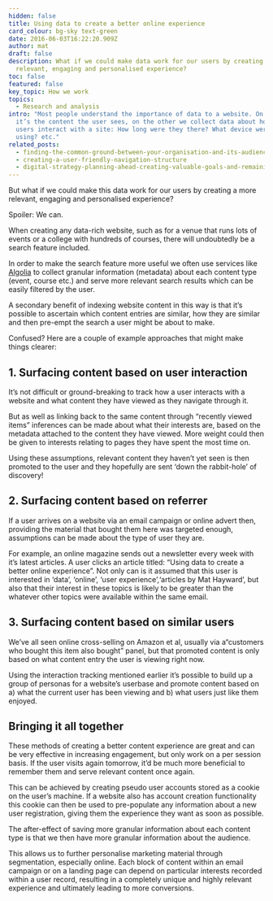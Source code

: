 ```yaml
---
hidden: false
title: Using data to create a better online experience
card_colour: bg-sky text-green
date: 2016-06-03T16:22:20.909Z
author: mat
draft: false
description: What if we could make data work for our users by creating a more
  relevant, engaging and personalised experience?
toc: false
featured: false
key_topic: How we work
topics:
  - Research and analysis
intro: "Most people understand the importance of data to a website. On one hand
  it’s the content the user sees, on the other we collect data about how those
  users interact with a site: How long were they there? What device were they
  using? etc."
related_posts:
  - finding-the-common-ground-between-your-organisation-and-its-audience
  - creating-a-user-friendly-navigation-structure
  - digital-strategy-planning-ahead-creating-valuable-goals-and-remaining-flexible
---
```

But what if we could make this data work for our users by creating a more relevant, engaging and personalised experience?

Spoiler: We can.

When creating any data-rich website, such as for a venue that runs lots of events or a college with hundreds of courses, there will undoubtedly be a search feature included.

In order to make the search feature more useful we often use services like [Algolia](https://algolia.com/) to collect granular information (metadata) about each content type (event, course etc.) and serve more relevant search results which can be easily filtered by the user.

A secondary benefit of indexing website content in this way is that it’s possible to ascertain which content entries are similar, how they are similar and then pre-empt the search a user might be about to make.

Confused? Here are a couple of example approaches that might make things clearer:

## 1. Surfacing content based on user interaction

It’s not difficult or ground-breaking to track how a user interacts with a website and what content they have viewed as they navigate through it.

But as well as linking back to the same content through ​“recently viewed items” inferences can be made about what their interests are, based on the metadata attached to the content they have viewed. More weight could then be given to interests relating to pages they have spent the most time on.

Using these assumptions, relevant content they haven’t yet seen is then promoted to the user and they hopefully are sent ​‘down the rabbit-hole’ of discovery!

## 2. Surfacing content based on referrer

If a user arrives on a website via an email campaign or online advert then, providing the material that bought them here was targeted enough, assumptions can be made about the type of user they are.

For example, an online magazine sends out a newsletter every week with it’s latest articles. A user clicks an article titled: ​“Using data to create a better online experience”. Not only can is it assumed that this user is interested in ​‘data’, ​‘online’, ​‘user experience’, ​‘articles by Mat Hayward’, but also that their interest in these topics is likely to be greater than the whatever other topics were available within the same email.

## 3. Surfacing content based on similar users

We’ve all seen online cross-selling on Amazon et al, usually via a ​“customers who bought this item also bought” panel, but that promoted content is only based on what content entry the user is viewing right now.

Using the interaction tracking mentioned earlier it’s possible to build up a group of personas for a website’s userbase and promote content based on a) what the current user has been viewing and b) what users just like them enjoyed.

## Bringing it all together

These methods of creating a better content experience are great and can be very effective in increasing engagement, but only work on a per session basis. If the user visits again tomorrow, it’d be much more beneficial to remember them and serve relevant content once again.

This can be achieved by creating pseudo user accounts stored as a cookie on the user’s machine. If a website also has account creation functionality this cookie can then be used to pre-populate any information about a new user registration, giving them the experience they want as soon as possible.

The after-effect of saving more granular information about each content type is that we then have more granular information about the audience.

This allows us to further personalise marketing material through segmentation, especially online. Each block of content within an email campaign or on a landing page can depend on particular interests recorded within a user record, resulting in a completely unique and highly relevant experience and ultimately leading to more conversions.